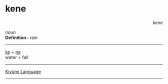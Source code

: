 
# kene

<div align="right"><i>kene</i></div>

*noun*  
**Definition :** rain  

---

[ke](ke.md) + [ne](ne.md)  
water + fall  

---

[Kivümi Language](../README.md)

---
